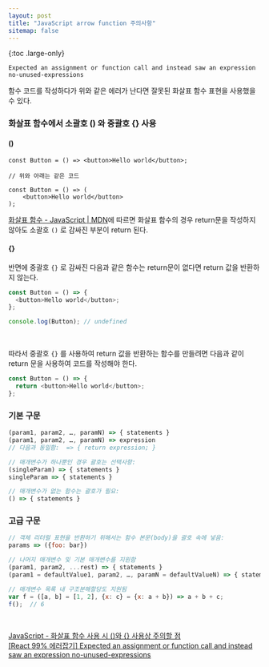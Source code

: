```yaml
---
layout: post
title: "JavaScript arrow function 주의사항"
sitemap: false
---
```


{:toc .large-only}

```text
Expected an assignment or function call and instead saw an expression  no-unused-expressions
```

함수 코드를 작성하다가 위와 같은 에러가 난다면 잘못된 화살표 함수 표현을 사용했을 수 있다.

### 화살표 함수에서 소괄호 () 와 중괄호 {} 사용

#### ()

```text
const Button = () => <button>Hello world</button>;

// 위와 아래는 같은 코드

const Button = () => (
    <button>Hello world</button>
);
```

[화살표 함수 - JavaScript | MDN](https://developer.mozilla.org/ko/docs/Web/JavaScript/Reference/Functions/Arrow_functions)에 따르면 화살표 함수의 경우 return문을 작성하지 않아도 소괄호 `()` 로 감싸진 부분이 return 된다.

#### {}

반면에 중괄호 `{}` 로 감싸진 다음과 같은 함수는 return문이 없다면 return 값을 반환하지 않는다.

```js
const Button = () => {
  <button>Hello world</button>;
};

console.log(Button); // undefined
```

<br/>

따라서 중괄호 `{}` 를 사용하여 return 값을 반환하는 함수를 만들려면 다음과 같이 return 문을 사용하여 코드를 작성해야 한다.

```js
const Button = () => {
  return <button>Hello world</button>;
};
```

### 기본 구문

```js
(param1, param2, …, paramN) => { statements }
(param1, param2, …, paramN) => expression
// 다음과 동일함:  => { return expression; }

// 매개변수가 하나뿐인 경우 괄호는 선택사항:
(singleParam) => { statements }
singleParam => { statements }

// 매개변수가 없는 함수는 괄호가 필요:
() => { statements }
```

### 고급 구문

```js
// 객체 리터럴 표현을 반환하기 위해서는 함수 본문(body)을 괄호 속에 넣음:
params => ({foo: bar})

// 나머지 매개변수 및 기본 매개변수를 지원함
(param1, param2, ...rest) => { statements }
(param1 = defaultValue1, param2, …, paramN = defaultValueN) => { statements }

// 매개변수 목록 내 구조분해할당도 지원됨
var f = ([a, b] = [1, 2], {x: c} = {x: a + b}) => a + b + c;
f();  // 6
```

<br/>

[JavaScript - 화살표 함수 사용 시 ()와 {} 사용상 주의할 점](https://velog.io/@bigbrothershin/JavaScript-%ED%99%94%EC%82%B4%ED%91%9C-%ED%95%A8%EC%88%98-%EC%82%AC%EC%9A%A9-%EC%8B%9C-%EC%99%80-%EC%82%AC%EC%9A%A9%EC%83%81-%EC%A3%BC%EC%9D%98%ED%95%A0-%EC%A0%90)<br/>
[[React 99% 에러잡기] Expected an assignment or function call and instead saw an expression no-unused-expressions](https://helicopter55.tistory.com/2)

